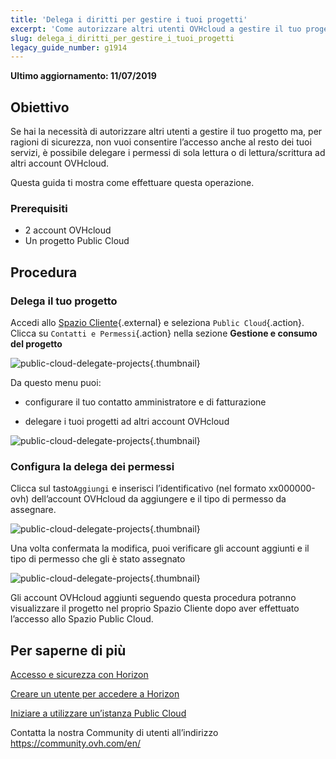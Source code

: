 ```yaml
---
title: 'Delega i diritti per gestire i tuoi progetti'
excerpt: 'Come autorizzare altri utenti OVHcloud a gestire il tuo progetto Public Cloud'
slug: delega_i_diritti_per_gestire_i_tuoi_progetti
legacy_guide_number: g1914
---
```


**Ultimo aggiornamento: 11/07/2019**
 
## Obiettivo

Se hai la necessità di autorizzare altri utenti a gestire il tuo progetto ma, per ragioni di sicurezza, non vuoi consentire l’accesso anche al resto dei tuoi servizi, è possibile delegare i permessi di sola lettura o di lettura/scrittura ad altri account OVHcloud.

Questa guida ti mostra come effettuare questa operazione.


### Prerequisiti

- 2 account OVHcloud
- Un progetto Public Cloud


## Procedura 

### Delega il tuo progetto

Accedi allo [Spazio Cliente](https://www.ovh.com/auth/?action=gotomanager&from=https://www.ovh.it/&ovhSubsidiary=it){.external} e seleziona `Public Cloud`{.action}. Clicca su `Contatti e Permessi`{.action} nella sezione **Gestione e consumo del progetto**

![public-cloud-delegate-projects](images/pcidelegateprojects1.png){.thumbnail}

Da questo menu puoi:

* configurare il tuo contatto amministratore e di fatturazione

* delegare i tuoi progetti ad altri account OVHcloud


![public-cloud-delegate-projects](images/pcidelegateprojects2.png){.thumbnail}

### Configura la delega dei permessi

Clicca sul tasto`Aggiungi` e inserisci l’identificativo (nel formato xx000000-ovh) dell’account OVHcloud da aggiungere e il tipo di permesso da assegnare.

![public-cloud-delegate-projects](images/pcidelegateprojects3.png){.thumbnail}

Una volta confermata la modifica, puoi verificare gli account aggiunti e il tipo di permesso che gli è stato assegnato

![public-cloud-delegate-projects](images/pcidelegateprojects4.png){.thumbnail}

Gli account OVHcloud aggiunti seguendo questa procedura potranno visualizzare il progetto nel proprio Spazio Cliente dopo aver effettuato l’accesso allo Spazio Public Cloud.

## Per saperne di più

[Accesso e sicurezza con Horizon](https://docs.ovh.com/it/public-cloud/accesso_e_sicurezza_con_horizon/)

[Creare un utente per accedere a Horizon](https://docs.ovh.com/it/public-cloud/crea_un_utente_per_accedere_a_horizon/)

[Iniziare a utilizzare un’istanza Public Cloud](https://docs.ovh.com/it/public-cloud/come_utilizzare_la_tua_istanza_public_cloud/)

Contatta la nostra Community di utenti all’indirizzo <https://community.ovh.com/en/>